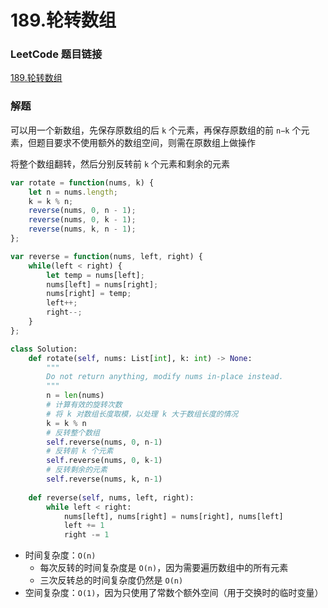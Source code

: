 # 189.轮转数组

### LeetCode 题目链接

[189.轮转数组](https://leetcode.cn/problems/rotate-array/)

### 解题

可以用一个新数组，先保存原数组的后 `k` 个元素，再保存原数组的前 `n−k` 个元素，但题目要求不使用额外的数组空间，则需在原数组上做操作

将整个数组翻转，然后分别反转前 `k` 个元素和剩余的元素

```js
var rotate = function(nums, k) {
    let n = nums.length;
    k = k % n;
    reverse(nums, 0, n - 1);
    reverse(nums, 0, k - 1);
    reverse(nums, k, n - 1);
};

var reverse = function(nums, left, right) {
    while(left < right) {
        let temp = nums[left];
        nums[left] = nums[right];
        nums[right] = temp;
        left++;
        right--;
    }
};
```
```python
class Solution:
    def rotate(self, nums: List[int], k: int) -> None:
        """
        Do not return anything, modify nums in-place instead.
        """
        n = len(nums)
        # 计算有效的旋转次数
        # 将 k 对数组长度取模，以处理 k 大于数组长度的情况
        k = k % n
        # 反转整个数组
        self.reverse(nums, 0, n-1)
        # 反转前 k 个元素
        self.reverse(nums, 0, k-1)
        # 反转剩余的元素
        self.reverse(nums, k, n-1)
    
    def reverse(self, nums, left, right):
        while left < right:
            nums[left], nums[right] = nums[right], nums[left]
            left += 1
            right -= 1
```
- 时间复杂度：`O(n)`
  - 每次反转的时间复杂度是 `O(n)`，因为需要遍历数组中的所有元素
  - 三次反转总的时间复杂度仍然是 `O(n)`
- 空间复杂度：`O(1)`，因为只使用了常数个额外空间（用于交换时的临时变量）